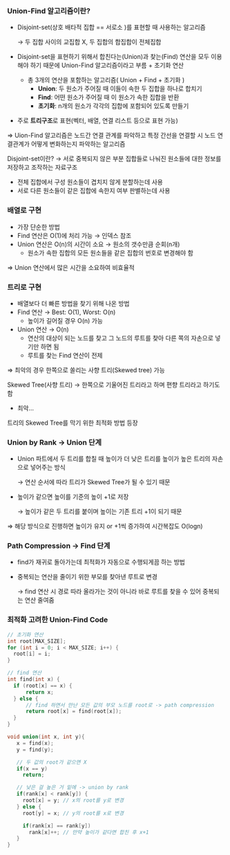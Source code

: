 ### Union-Find 알고리즘이란?

- Disjoint-set(상호 배타적 집합 == 서로소 )를 표현할 때 사용하는 알고리즘

    → 두 집합 사이의 교집합 X, 두 집합의 합집합이 전체집합

- Disjoint-set을 표현하기 위해서 합친다는(Union)과 찾는(Find) 연산을 모두 이용해야 하기 때문에 Union-Find 알고리즘이라고 부름 + 초기화 연산
    - 총 3개의 연산을 포함하는 알고리즘( Union + Find + 초기화 )
        - **Union**: 두 원소가 주어질 때 이들이 속한 두 집합을 하나로 합치기
        - **Find**: 어떤 원소가 주어질 때 이 원소가 속한 집합을 반환
        - **초기화**: n개의 원소가 각각의 집합에 포함되어 있도록 만들기
- 주로 **트리구조**로 표현(벡터, 배열, 연결 리스트 등으로 표현 가능)

⇒ Uion-Find 알고리즘은 노드간 연결 관계를 파악하고 특정 간선을 연결할 시 노드 연결관계가 어떻게 변화하는지 파악하는 알고리즘

Disjoint-set이란?
→ 서로 중복되지 않은 부분 집합들로 나눠진 원소들에 대한 정보를 저장하고 조작하는 자료구조
  - 전체 집합에서 구성 원소들이 겹치지 않게 분할하는데 사용
  - 서로 다른 원소들이 같은 집합에 속한지 여부 판별하는데 사용

### 배열로 구현

- 가장 단순한 방법
- Find 연산은 O(1)에 처리 가능 → 인덱스 참조
- Union 연산은 O(n)의 시간이 소요 → 원소의 갯수만큼 순회(n개)
    - 원소가 속한 집합의 모든 원소들을 같은 집합의 번호로 변경해야 함

⇒ Union 연산에서 많은 시간을 소요하여 비효율적

### **트리로 구현**

- 배열보다 더 빠른 방법을 찾기 위해 나온 방법
- Find 연산 → Best: O(1), Worst: O(n)
    - 높이가 길어질 경우 O(n) 가능
- Union 연산 → O(n)
    - 연산의 대상이 되는 노드를 찾고 그 노드의 루트를 찾아 다른 쪽의 자손으로 넣기만 하면 됨
    - 루트를 찾는 Find 연산이 전제

⇒ 최악의 경우 한쪽으로 쏠리는 사향 트리(Skewed tree) 가능

Skewed Tree(사향 트리)
→ 한쪽으로 기울어진 트리라고 하며 편향 트리라고 하기도 함
- 최악...

트리의 Skewed Tree를 막기 위한 최적화 방법 등장

### Union by Rank → Union 단계

- Union 파트에서 두 트리를 합칠 때 높이가 더 낮은 트리를 높이가 높은 트리의 자손으로 넣어주는 방식

    → 연산 순서에 따라 트리가 Skewed Tree가 될 수 있기 때문

- 높이가 같으면 높이를 기준의 높이 +1로 저장

    → 높이가 같은 두 트리를 붙이며 높이는 기존 트리 +1이 되기 때문

⇒ 해당 방식으로 진행하면 높이가 유지 or +1씩 증가하여 시간복잡도 O(logn)

### Path Compression → Find 단계

- find가 재귀로 돌아가는데 최적화가 자동으로 수행되게끔 하는 방법
- 중복되는 연산을 줄이기 위한 부모를 찾아낸 루트로 변경

    → find 연산 시 경로 따라 올라가는 것이 아니라 바로 루트를 찾을 수 있어 중복되는 연산 줄여줌

### 최적화 고려한 Union-Find Code

```cpp
// 초기화 연산
int root[MAX_SIZE];
for (int i = 0; i < MAX_SIZE; i++) {
  root[i] = i;
}

// find 연산
int find(int x) {
  if (root[x] == x) {
      return x;
  } else {
      // find 하면서 만난 모든 값의 부모 노드를 root로 -> path compression
      return root[x] = find(root[x]);
  }
}

void union(int x, int y){
   x = find(x);
   y = find(y);

   // 두 값의 root가 같으면 X
   if(x == y)
     return;

   // 낮은 걸 높은 거 밑에 -> union by rank
   if(rank[x] < rank[y]) {
     root[x] = y; // x의 root를 y로 변경
   } else {
     root[y] = x; // y의 root를 x로 변경

     if(rank[x] == rank[y])
       rank[x]++; // 만약 높이가 같다면 합친 후 x+1
   }
}
```